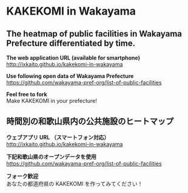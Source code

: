 # KAKEKOMI in Wakayama



## The heatmap of public facilities in Wakayama Prefecture differentiated by time.

__The web application URL (available for smartphone)__  
http://ixkaito.github.io/kakekomi-in-wakayama

__Use following open data of Wakayama Prefecture__  
https://github.com/wakayama-pref-org/list-of-public-facilities

__Feel free to fork__  
Make KAKEKOMI in your prefecture!



## 時間別の和歌山県内の公共施設のヒートマップ

__ウェブアプリ URL （スマートフォン対応）__  
http://ixkaito.github.io/kakekomi-in-wakayama

__下記和歌山県のオープンデータを使用__  
https://github.com/wakayama-pref-org/list-of-public-facilities

__フォーク歓迎__  
あなたの都道府県の KAKEKOMI を作ってみてください！
